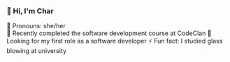 ### 👋 Hi, I'm Char    

:pizza: Pronouns: she/her  
:full_moon_with_face: Recently completed the software development course at CodeClan
🌱 Looking for my first role as a software developer
⚡ Fun fact: I studied glass blowing at university   

